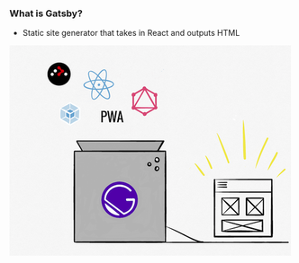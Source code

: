 ### What is Gatsby?

- Static site generator that takes in React and outputs HTML

![Gatsby Machine](./box_sketch.png)
